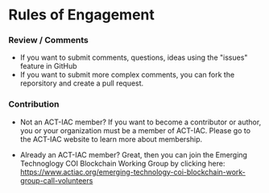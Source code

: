 # Rules of Engagement #

### Review / Comments ###

 - If you want to submit comments, questions, ideas using the "issues" feature in GitHub
 - If you want to submit more complex comments, you can fork the reporsitory and create a pull request.

### Contribution ###

 - Not an ACT-IAC member?
If you want to become a contributor or author, you or your organization must be a member of ACT-IAC.
Please go to the ACT-IAC website to learn more about membership.

 - Already an ACT-IAC member?
 Great, then you can join the Emerging Technoglogy COI Blockchain Working Group by clicking here: https://www.actiac.org/emerging-technology-coi-blockchain-work-group-call-volunteers
